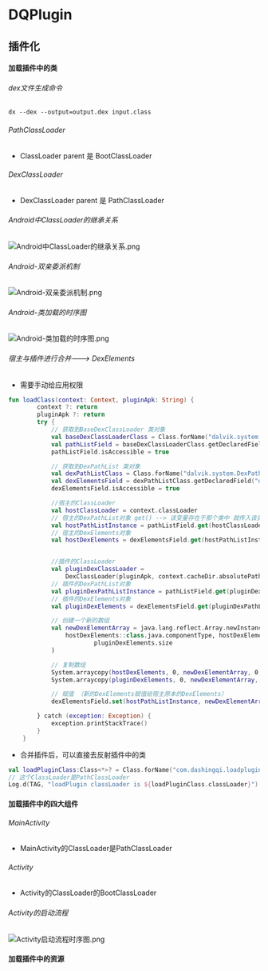 # DQPlugin

## 插件化
#### 加载插件中的类
###### dex文件生成命令
``` shell
dx --dex --output=output.dex input.class
```
###### PathClassLoader
- ClassLoader parent 是 BootClassLoader
###### DexClassLoader
- DexClassLoader parent 是 PathClassLoader

###### Android中ClassLoader的继承关系
![Android中ClassLoader的继承关系.png](https://upload-images.jianshu.io/upload_images/4997216-73200a368de4c32e.png?imageMogr2/auto-orient/strip%7CimageView2/2/w/1240)

###### Android-双亲委派机制
![Android-双亲委派机制.png](https://upload-images.jianshu.io/upload_images/4997216-35304b95d80ad58d.png?imageMogr2/auto-orient/strip%7CimageView2/2/w/1240)

###### Android-类加载的时序图
![Android-类加载的时序图.png](https://upload-images.jianshu.io/upload_images/4997216-a784faea1541d9a2.png?imageMogr2/auto-orient/strip%7CimageView2/2/w/1240)

###### 宿主与插件进行合并---> DexElements
- 需要手动给应用权限
```kotlin
fun loadClass(context: Context, pluginApk: String) {
        context ?: return
        pluginApk ?: return
        try {
            // 获取到BaseDexClassLoader 类对象
            val baseDexClassLoaderClass = Class.forName("dalvik.system.BaseDexClassLoader")
            val pathListField = baseDexClassLoaderClass.getDeclaredField("pathList")
            pathListField.isAccessible = true

            // 获取到DexPathList 类对象
            val dexPathListClass = Class.forName("dalvik.system.DexPathList")
            val dexElementsField = dexPathListClass.getDeclaredField("dexElements")
            dexElementsField.isAccessible = true

            //宿主的ClassLoader
            val hostClassLoader = context.classLoader
            // 宿主的DexPathList对象 get() --> 该变量存在于那个类中 就传入该类的对象 就能获取该引用指向的对象
            val hostPathListInstance = pathListField.get(hostClassLoader)
            // 宿主的DexElements对象
            val hostDexElements = dexElementsField.get(hostPathListInstance) as Array<Any>


            //插件的ClassLoader
            val pluginDexClassLoader =
                DexClassLoader(pluginApk, context.cacheDir.absolutePath, null, hostClassLoader)
            // 插件的DexPathList对象
            val pluginDexPathListInstance = pathListField.get(pluginDexClassLoader)
            // 插件的DexElements对象
            val pluginDexElements = dexElementsField.get(pluginDexPathListInstance) as Array<Any>

            // 创建一个新的数组
            val newDexElementArray = java.lang.reflect.Array.newInstance(
                hostDexElements::class.java.componentType, hostDexElements.size +
                        pluginDexElements.size
            )

            // 复制数组
            System.arraycopy(hostDexElements, 0, newDexElementArray, 0, hostDexElements.size)
            System.arraycopy(pluginDexElements, 0, newDexElementArray, hostDexElements.size, hostDexElements.size)

            // 赋值 （新的DexElements赋值给宿主原本的DexElements）
            dexElementsField.set(hostPathListInstance, newDexElementArray)

        } catch (exception: Exception) {
            exception.printStackTrace()
        }
    }
```
- 合并插件后，可以直接去反射插件中的类
```kotlin
val loadPluginClass:Class<*>? = Class.forName("com.dashingqi.loadplugin.LoadPlugin")
// 这个ClassLoader是PathClassLoader
Log.d(TAG, "loadPlugin classLoader is ${loadPluginClass.classLoader}")
```

#### 加载插件中的四大组件
###### MainActivity
- MainActivity的ClassLoader是PathClassLoader
###### Activity
- Activity的ClassLoader的BootClassLoader

###### Activity的启动流程
![Activity启动流程时序图.png](https://upload-images.jianshu.io/upload_images/4997216-32ce786379a84a1c.png?imageMogr2/auto-orient/strip%7CimageView2/2/w/1240)

#### 加载插件中的资源
